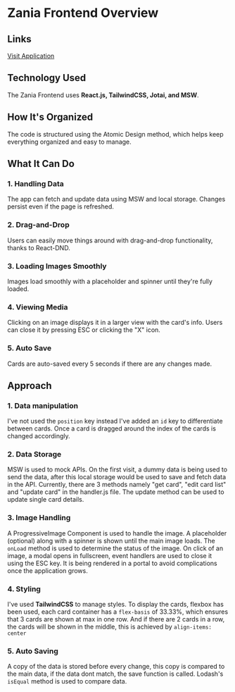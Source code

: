 # Zania Frontend Overview

## Links

[Visit Application](https://zania-fe.netlify.app/)

## Technology Used
The Zania Frontend uses **React.js, TailwindCSS, Jotai, and MSW**.

## How It's Organized
The code is structured using the Atomic Design method, which helps keep everything organized and easy to manage.

## What It Can Do
### 1. Handling Data
The app can fetch and update data using MSW and local storage. Changes persist even if the page is refreshed.

### 2. Drag-and-Drop
Users can easily move things around with drag-and-drop functionality, thanks to React-DND.

### 3. Loading Images Smoothly
Images load smoothly with a placeholder and spinner until they're fully loaded.

### 4. Viewing Media
Clicking on an image displays it in a larger view with the card's info. Users can close it by pressing ESC or clicking the "X" icon.

### 5. Auto Save
Cards are auto-saved every 5 seconds if there are any changes made.


## Approach
### 1. Data manipulation
I've not used the `position` key instead I've added an `id` key to differentiate between cards. Once a card is dragged around the index of the cards is changed accordingly. 

### 2. Data Storage
MSW is used to mock APIs. On the first visit, a dummy data is being used to send the data, after this local storage would be used to save and fetch data in the API. Currently, there are 3 methods namely "get card", "edit card list" and "update card" in the handler.js file. The update method can be used to update single card details.

### 3. Image Handling
A ProgressiveImage Component is used to handle the image. A placeholder (optional) along with a spinner is shown until the main image loads. The `onLoad` method is used to determine the status of the image. On click of an image, a modal opens in fullscreen, event handlers are used to close it using the ESC key. It is being rendered in a portal to avoid complications once the application grows.

### 4. Styling
I've used **TailwindCSS** to manage styles. To display the cards, flexbox has been used, each card container has a `flex-basis` of 33.33%, which ensures that 3 cards are shown at max in one row. And if there are 2 cards in a row, the cards will be shown in the middle, this is achieved by `align-items: center`


### 5. Auto Saving
A copy of the data is stored before every change, this copy is compared to the main data, if the data dont match, the save function is called. Lodash's `isEqual` method is used to compare data. 
